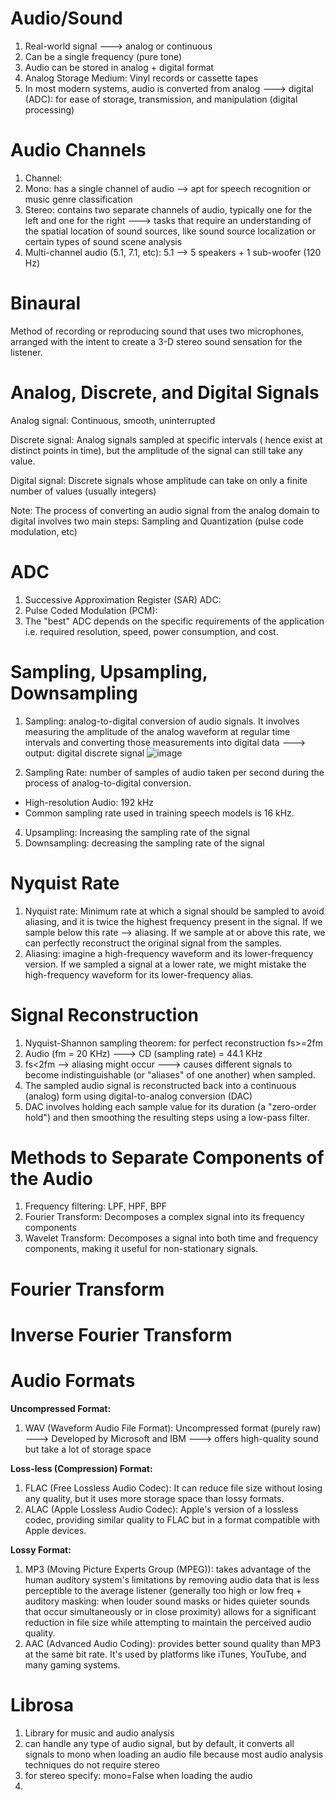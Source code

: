 # Audio/Sound
1. Real-world signal ---> analog or continuous
2. Can be a single frequency (pure tone)
3. Audio can be stored in analog + digital format
4. Analog Storage Medium: Vinyl records or cassette tapes
5. In most modern systems, audio is converted from analog ---> digital (ADC): for ease of storage, transmission, and manipulation (digital processing)

# Audio Channels

1. Channel:
2. Mono: has a single channel of audio --> apt for speech recognition or music genre classification
3. Stereo: contains two separate channels of audio, typically one for the left and one for the right ---> tasks that require an understanding of the spatial location of sound sources, like sound source localization or certain types of sound scene analysis
4. Multi-channel audio (5.1, 7.1, etc): 5.1 --> 5 speakers + 1 sub-woofer (120 Hz) 

# Binaural

Method of recording or reproducing sound that uses two microphones, arranged with the intent to create a 3-D stereo sound sensation for the listener.

# Analog, Discrete, and Digital Signals
Analog signal: Continuous, smooth, uninterrupted

Discrete signal: Analog signals sampled at specific intervals ( hence exist at distinct points in time), but the amplitude of the signal can still take any value.

Digital signal: Discrete signals whose amplitude can take on only a finite number of values (usually integers)

Note: The process of converting an audio signal from the analog domain to digital involves two main steps: Sampling and Quantization (pulse code modulation, etc)

# ADC

1. Successive Approximation Register (SAR) ADC:
2. Pulse Coded Modulation (PCM):
3. The "best" ADC depends on the specific requirements of the application i.e. required resolution, speed, power consumption, and cost.


# Sampling, Upsampling, Downsampling

1. Sampling: analog-to-digital conversion of audio signals. It involves measuring the amplitude of the analog waveform at regular time intervals and converting those measurements into digital data ---> output: digital discrete signal
![image](https://github.com/DrishtiShrrrma/huggingface-audio-course/assets/129742046/fc73bde3-7611-4594-96aa-e92bf5fa73ac)

3. Sampling Rate: number of samples of audio taken per second during the process of analog-to-digital conversion.
  - High-resolution Audio: 192 kHz
  - Common sampling rate used in training speech models is 16 kHz.
4. Upsampling: Increasing the sampling rate of the signal
5. Downsampling: decreasing the sampling rate of the signal

# Nyquist Rate

1. Nyquist rate: Minimum rate at which a signal should be sampled to avoid aliasing, and it is twice the highest frequency present in the signal. If we sample below this rate --> aliasing. If we sample at or above this rate, we can perfectly reconstruct the original signal from the samples.
2. Aliasing: imagine a high-frequency waveform and its lower-frequency version. If we sampled a signal  at a lower rate, we might mistake the high-frequency waveform for its lower-frequency alias.

# Signal Reconstruction

1. Nyquist-Shannon sampling theorem: for perfect reconstruction fs>=2fm
2. Audio (fm = 20 KHz) ---> CD (sampling rate) = 44.1 KHz
3. fs<2fm --> aliasing might occur ---> causes different signals to become indistinguishable (or "aliases" of one another) when sampled.
4. The sampled audio signal is reconstructed back into a continuous (analog) form using digital-to-analog conversion (DAC)
5. DAC involves holding each sample value for its duration (a "zero-order hold") and then smoothing the resulting steps using a low-pass filter.

# Methods to Separate Components of the Audio

1. Frequency filtering: LPF, HPF, BPF
2. Fourier Transform: Decomposes a complex signal into its frequency components
3. Wavelet Transform: Decomposes a signal into both time and frequency components, making it useful for non-stationary signals.


# Fourier Transform



# Inverse Fourier Transform


# Audio Formats

**Uncompressed Format:**

1. WAV (Waveform Audio File Format): Uncompressed format (purely raw) ---> Developed by Microsoft and IBM ---> offers high-quality sound but take a lot of storage space

**Loss-less (Compression) Format:**

1. FLAC (Free Lossless Audio Codec): It can reduce file size without losing any quality, but it uses more storage space than lossy formats. 
2. ALAC (Apple Lossless Audio Codec): Apple's version of a lossless codec, providing similar quality to FLAC but in a format compatible with Apple devices.

**Lossy Format:**

1. MP3 (Moving Picture Experts Group (MPEG)): takes advantage of the human auditory system's limitations by removing audio data that is less perceptible to the average listener (generally too high or low freq + auditory masking: when louder sound masks or hides quieter sounds that occur simultaneously or in close proximity) allows for a significant reduction in file size while attempting to maintain the perceived audio quality.
2. AAC (Advanced Audio Coding): provides better sound quality than MP3 at the same bit rate. It's used by platforms like iTunes, YouTube, and many gaming systems.

# Librosa

1. Library for music and audio analysis
2. can handle any type of audio signal, but by default, it converts all signals to mono when loading an audio file because most audio analysis techniques do not require stereo
3. for stereo specify: mono=False when loading the audio
4. 


